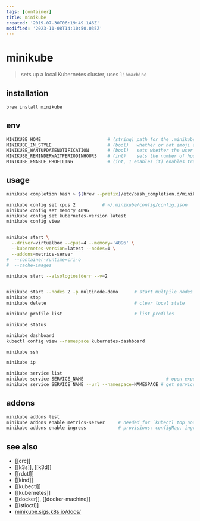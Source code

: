 ```yaml
---
tags: [container]
title: minikube
created: '2019-07-30T06:19:49.146Z'
modified: '2023-11-08T14:10:50.035Z'
---
```


# minikube

> sets up a local Kubernetes cluster, uses `libmachine`

## installation

```sh
brew install minikube
```

## env

```sh
MINIKUBE_HOME                         # (string) path for the .minikube dir used for state/configuration
MINIKUBE_IN_STYLE                     # (bool)   whether or not emoji and colors should appear in minikube
MINIKUBE_WANTUPDATENOTIFICATION       # (bool)   sets whether the user wants an update notification for new minikube versions
MINIKUBE_REMINDERWAITPERIODINHOURS    # (int)    sets the number of hours to check for an update notification
MINIKUBE_ENABLE_PROFILING             # (int, 1 enables it) enables trace profiling to be generated for minikube
```

## usage

```sh
minikube completion bash > $(brew --prefix)/etc/bash_completion.d/minikube

minikube config set cpus 2          # ~/.minikube/config/config.json
minikube config set memory 4096
minikube config set kubernetes-version latest
minikube config view


minikube start \
  --driver=virtualbox --cpus=4 --memory='4096' \
  --kubernetes-version=latest --nodes=1 \
  --addons=metrics-server
#  --container-runtime=cri-o
#  --cache-images

minikube start --alsologtostderr --v=2


minikube start --nodes 2 -p multinode-demo      # start multpile nodes
minikube stop
minikube delete                                 # clear local state

minikube profile list                           # list profiles

minikube status

minikube dashboard
kubectl config view --namespace kubernetes-dashboard

minikube ssh

minikube ip

minikube service list
minikube service SERVICE_NAME                               # open exposed endpoint in browser
minikube service SERVICE_NAME --url --namespace=NAMESPACE # get service url:port
```

## addons

```sh
minikube addons list
minikube addons enable metrics-server     # needed for `kubectl top node`
minikube addons enable ingress            # provisions: configMap, ingress-controller and service (exposes default nginx-pod; handles unmapped requests)
```

## see also

- [[crc]]
- [[k3s]], [[k3d]]
- [[rdctl]]
- [[kind]]
- [[kubectl]]
- [[kubernetes]]
- [[docker]], [[docker-machine]]
- [[istioctl]]
- [minikube.sigs.k8s.io/docs/](https://minikube.sigs.k8s.io/docs/)
